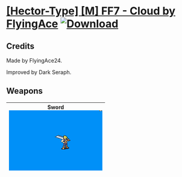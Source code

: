 # [\[Hector-Type\] \[M\] FF7 - Cloud by FlyingAce](./) [![Download](https://img.shields.io/badge/Download-Click%20Here!-red)](https://minhaskamal.github.io/DownGit/#/home?url=https://github.com/Klokinator/FE-Repo/tree/main/Battle%20Animations%2FLords%20-%20FE6%2C%20FE7%20Types%2F%5BHector-Type%5D%20%5BM%5D%20FF7%20-%20Cloud%20by%20FlyingAce)
## Credits

Made by FlyingAce24.

Improved by Dark Seraph.

## Weapons

| <b>Sword</b><br/><img alt="Sword animation" src="./1.%20Sword/Sword.gif"/> |
| :---: |
